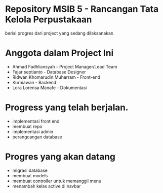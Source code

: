 # Repository MSIB 5 - Rancangan Tata Kelola Perpustakaan
berisi progres dari project yang sedang dilaksanakan.

# Anggota dalam Project Ini
- Ahmad Fadhliansyah - Project Manager/Lead Team
- Fajar septianto - Database Designer
- Ridwan Khomarudin Muharram - Front-end
- Kurniawan - Backend
- Lora Lorensa Manafe - Dokumentasi

# Progress yang telah berjalan.
- implementasi front end
- membuat repo
- implementasi admin
- perangcangan database

# Progres yang akan datang
- migrasi database
- membuat models
- membuat controller untuk memanggil menu
- menambah kelas active di navbar
